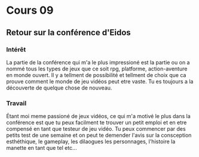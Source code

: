 # Cours 09 
## Retour sur la conférence d'Eidos

### Intérêt
La partie de la conférence qui m'a le plus impressioné est la partie ou on a nommé tous les types de jeux que ce soit rpg, platforme, action-aventure en monde ouvert. Il y a tellment de possibilité et tellment de choix que ca prouve comment le monde de jeu vidéos peut etre vaste. Tu es toujours a la découverte de quelque chose de nouveau.

### Travail
 Étant moi meme passioné de jeux vidéos, ce qui m'a motivé le plus dans la conférence est que tu peux facilment te trouver un petit emploi et en etre compensé en tant que testeur de jeu vidéo. Tu peux commencer par des petits test de une semaine et on peut te demender l'avis sur la consception esthéthique, le gameplay, les dilaogues les personnages, l'histoire la manette en tant que tel etc...
